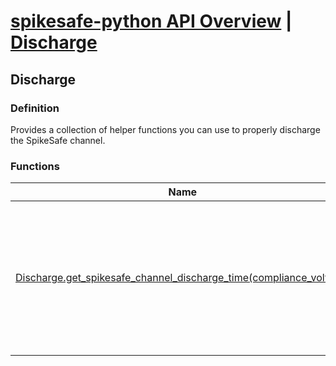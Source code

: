 # [spikesafe-python API Overview](/spikesafe_python_lib_docs/README.md) | [Discharge](/spikesafe_python_lib_docs/Discharge/README.md)

## Discharge

### Definition
Provides a collection of helper functions you can use to properly discharge the SpikeSafe channel.

### Functions
| Name | Description |
| - | - |
| [Discharge.get_spikesafe_channel_discharge_time(compliance_voltage)](/spikesafe_python_lib_docs/Discharge/Discharge.get_spikesafe_channel_discharge_time/README.md) | Returns the time in seconds to fully discharge the SpikeSafe channel based on the compliance voltage. |